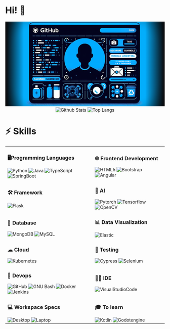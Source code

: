 <!-- Encabezado -->

# Hi! 👋


<!-- Banner personalizado -->

<div align="center">
  <img src="banner.png" alt="Banner Personalizado">
</div>


<!-- Estadísticas de GitHub -->

<div align="center">
  <img src="https://github-readme-stats.vercel.app/api?username=Facundo-Guarnier&count_private=true&show_icons=true" alt="Github Stats" style="height: 180px;">
  <img src="https://github-readme-stats.vercel.app/api/top-langs/?username=Facundo-Guarnier&layout=compact" alt="Top Langs" style="height: 180px;">
</div>

<!-- Tabla de habilidades -->

# ⚡ Skills
<div align="center">
  <table>
    <tr>
      <td>
        <h3>🖥️Programming Languages</h3>
        <img src="https://img.shields.io/badge/-Python-3776AB?style=flat-square&logo=Python&logoColor=white" alt="Python">
        <img src="https://img.shields.io/badge/-Java-FF6F00?style=flat-square&logo=openjdk&logoColor=white" alt="Java">
        <img src="https://img.shields.io/badge/-TypeScript-3178C6?style=flat-square&logo=TypeScript&logoColor=white" alt="TypeScript">
        <img src="https://img.shields.io/badge/-SpringBoot-6DB33F?style=flat-square&logo=SpringBoot&logoColor=white" alt="SpringBoot">
      </td>
      <td>
        <h3>🌐 Frontend Development</h3>
        <img src="https://img.shields.io/badge/-HTML5-E34F26?style=flat-square&logo=html5&logoColor=white" alt="HTML5">
        <img src="https://img.shields.io/badge/-Bootstrap-563D7C?style=flat-square&logo=bootstrap&logoColor=white" alt="Bootstrap">
        <img src="https://img.shields.io/badge/-Angular-DD0031?style=flat-square&logo=angular&logoColor=white" alt="Angular">
      </td>
    </tr>
    <tr>
      <td>
        <h3>🛠️ Framework</h3>
        <img src="https://img.shields.io/badge/-Flask-000000?style=flat-square&logo=flask&logoColor=white" alt="Flask">
      </td>
      <td>
        <h3>🤖 AI</h3>
        <img src="https://img.shields.io/badge/-Pytorch-EE4C2C?style=flat-square&logo=Pytorch&logoColor=white" alt="Pytorch">
        <img src="https://img.shields.io/badge/-Tensorflow-FF6F00?style=flat-square&logo=Tensorflow&logoColor=white" alt="Tensorflow">
        <img src="https://img.shields.io/badge/-OpenCV-5C3EE8?style=flat-square&logo=OpenCV&logoColor=white" alt="OpenCV">
      </td>
    </tr>
    <tr>
      <td>
        <h3>💾 Database</h3>
        <img src="https://img.shields.io/badge/-MongoDB-47A248?style=flat-square&logo=mongodb&logoColor=white" alt="MongoDB">
        <img src="https://img.shields.io/badge/-MySQL-4479A1?style=flat-square&logo=MySQL&logoColor=white" alt="MySQL">
      </td>
      <td>
        <h3>📊 Data Visualization</h3>
        <img src="https://img.shields.io/badge/-Elastic-005571?style=flat-square&logo=elastic&logoColor=white" alt="Elastic">
      </td>
    </tr>
    <tr>
      <td>
        <h3>☁ Cloud</h3>
        <img src="https://img.shields.io/badge/-Kubernetes-326CE5?style=flat-square&logo=Kubernetes&logoColor=white" alt="Kubernetes">
      </td>
      <td>
        <h3>🔔 Testing</h3>
        <img src="https://img.shields.io/badge/-Cypress-17202C?style=flat-square&logo=Cypress&logoColor=white" alt="Cypress">
        <img src="https://img.shields.io/badge/-Selenium-43B02A?style=flat-square&logo=Selenium&logoColor=white" alt="Selenium">
      </td>
    </tr>
    <tr>
      <td>
        <h3>🚀 Devops</h3>
        <img src="https://img.shields.io/badge/-GitHub-181717?style=flat-square&logo=github" alt="GitHub">
        <img src="https://img.shields.io/badge/-GNU_bash-4EAA25?style=flat-square&logo=gnubash&logoColor=white" alt="GNU Bash">
        <img src="https://img.shields.io/badge/-Docker-2496ED?style=flat-square&logo=docker&logoColor=white" alt="Docker">
        <img src="https://img.shields.io/badge/-Jenkins-D24939?style=flat-square&logo=Jenkins&logoColor=white" alt="Jenkins">
      </td>
      <td>
        <h3>👩‍💻 IDE</h3>
        <img src="https://img.shields.io/badge/-Visual Studio Code-0078D4?style=flat-square&logo=visual%20studio%20code&logoColor=white" alt="VisualStudioCode">
      </td>
    </tr>
      <tr>
      <td>
        <h3>💻 Workspace Specs</h3>
        <img src="https://img.shields.io/badge/AMD-Ryzen 5 5600G-ED1C24?style=flat-square&logo=amd&logoColor=whit" alt="Desktop">
        <img src="https://img.shields.io/badge/Intel-Core i5 1035G1-0071C5?style=flat-square&logo=intel&logoColor=white" alt="Laptop">
      </td>
      <td>
        <h3>🎓 To learn</h3>
          <img src="https://img.shields.io/badge/-Kotlin-C11DF0?style=flat-square&logo=Kotlin&logoColor=white" alt="Kotlin">
          <img src="https://img.shields.io/badge/-Godotengine-478CBF?style=flat-square&logo=Godotengine&logoColor=white" alt="Godotengine">
      </td>
    </tr>
</div>